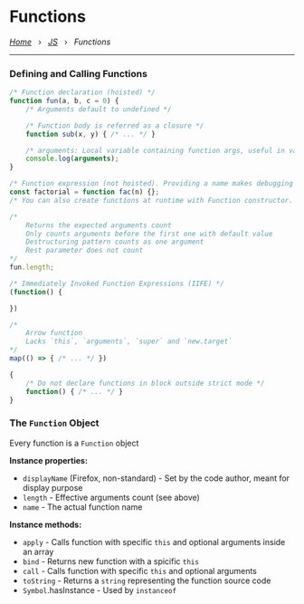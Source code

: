 # Functions

*[Home](../README.md)* &nbsp; › &nbsp; 
*[JS](./js.md)* &nbsp; › &nbsp; 
*Functions*

---

### Defining and Calling Functions

```js
/* Function declaration (hoisted) */
function fun(a, b, c = 0) {
    /* Arguments default to undefined */

    /* Function body is referred as a closure */
    function sub(x, y) { /* ... */ }

    /* arguments: Local variable containing function args, useful in variadic functions */
    console.log(arguments);
}

/* Function expression (not hoisted). Providing a name makes debugging and referring easier */
const factorial = function fac(n) {}; 
/* You can also create functions at runtime with Function constructor. */

/*
    Returns the expected arguments count 
    Only counts arguments before the first one with default value
    Destructuring pattern counts as one argument
    Rest parameter does not count
*/
fun.length;

/* Immediately Invoked Function Expressions (IIFE) */
(function() {

})

/* 
    Arrow function 
    Lacks `this`, `arguments`, `super` and `new.target`
*/
map(() => { /* ... */ })

{
    /* Do not declare functions in block outside strict mode */
    function() { /* ... */ }
}
```

### The `Function` Object

Every function is a `Function` object

**Instance properties:**
- `displayName` (Firefox, non-standard) - Set by the code author, meant for display purpose
- `length` - Effective arguments count (see above)
- `name` - The actual function name

**Instance methods:**
- `apply` - Calls function with specific `this` and optional arguments inside an array
- `bind` - Returns new function with a spicific `this`
- `call` - Calls function with specific `this` and optional arguments
- `toString` - Returns a `string` representing the function source code
- `Symbol`.hasInstance - Used by `instanceof`
